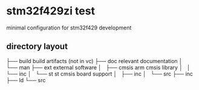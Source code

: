 # stm32f429zi test
minimal configuration for stm32f429 development

## directory layout
├── build           build artifacts (not in vc)
├── doc             relevant documentation
│   └── man
├── ext             external software
│   ├── cmsis           arm cmsis library
│   │   └── inc
│   └── st              st cmsis board support
│       ├── inc
│       └── src
├── inc
├── ld
└── src
